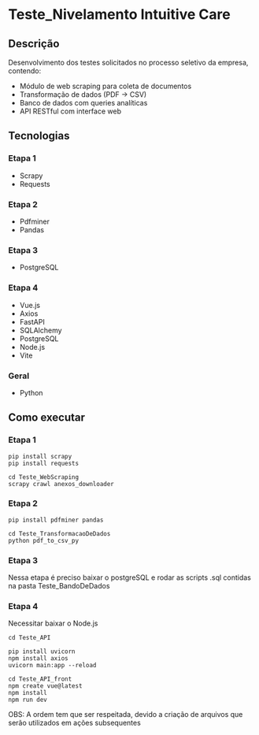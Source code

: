 # Teste_Nivelamento Intuitive Care

## Descrição
Desenvolvimento dos testes solicitados no processo seletivo da empresa, contendo:
- Módulo de web scraping para coleta de documentos
- Transformação de dados (PDF → CSV)
- Banco de dados com queries analíticas
- API RESTful com interface web

## Tecnologias

### Etapa 1
- Scrapy
- Requests

### Etapa 2
- Pdfminer
- Pandas

### Etapa 3
- PostgreSQL

### Etapa 4
- Vue.js
- Axios
- FastAPI
- SQLAlchemy
- PostgreSQL
- Node.js
- Vite

### Geral
- Python

## Como executar

### Etapa 1
```
pip install scrapy
pip install requests

cd Teste_WebScraping
scrapy crawl anexos_downloader
```
### Etapa 2
```
pip install pdfminer pandas

cd Teste_TransformacaoDeDados
python pdf_to_csv_py
```
### Etapa 3
Nessa etapa é preciso baixar o postgreSQL e rodar as scripts .sql contidas na pasta Teste_BandoDeDados

### Etapa 4
Necessitar baixar o Node.js

```
cd Teste_API

pip install uvicorn
npm install axios
uvicorn main:app --reload

cd Teste_API_front
npm create vue@latest
npm install
npm run dev
```
OBS: A ordem tem que ser respeitada, devido a criação de arquivos que serão utilizados em ações subsequentes